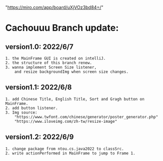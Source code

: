 
"https://miro.com/app/board/uXjVOz3bd84=/"

# Cachouuu Branch update:

## version1.0:      2022/6/7
    1. the MainFrame GUI is created on intelliJ.
    2. the structure of this branch renew.
    3. wanna implement Screen Size listener, 
        and resize backgroundImg when screen size changes.
    
## version1.1:      2022/6/8
    1. add Chinese Title, English Title, Sort and Gragh button on MainFrame.
    2. add button listener.
    3. Img source:
        "https://www.twfont.com/chinese/generator/poster_generator.php"
        "https://www.iloveimg.com/zh-tw/resize-image"   

## version1.2:      2022/6/9
    1. change package from ntou.cs.java2022 to classSrc.
    2. write actionPerformed in MainFrame to jump to Frame 1.

        



